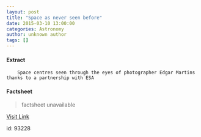 ```yaml
---
layout: post
title: "Space as never seen before"
date: 2015-03-10 13:00:00
categories: Astronomy
author: unknown author
tags: []
---
```



#### Extract
>
							
				
		
		Space centres seen through the eyes of photographer Edgar Martins thanks to a partnership with ESA
	

#### Factsheet
>factsheet unavailable

[Visit Link](http://www.esa.int/Highlights/Space_as_never_seen_before)

id:   93228
